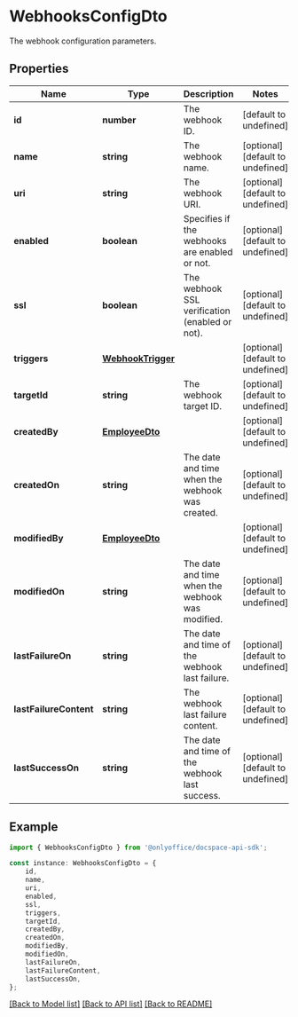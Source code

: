 # WebhooksConfigDto

The webhook configuration parameters.

## Properties

Name | Type | Description | Notes
------------ | ------------- | ------------- | -------------
**id** | **number** | The webhook ID. | [default to undefined]
**name** | **string** | The webhook name. | [optional] [default to undefined]
**uri** | **string** | The webhook URI. | [optional] [default to undefined]
**enabled** | **boolean** | Specifies if the webhooks are enabled or not. | [optional] [default to undefined]
**ssl** | **boolean** | The webhook SSL verification (enabled or not). | [optional] [default to undefined]
**triggers** | [**WebhookTrigger**](WebhookTrigger.md) |  | [optional] [default to undefined]
**targetId** | **string** | The webhook target ID. | [optional] [default to undefined]
**createdBy** | [**EmployeeDto**](EmployeeDto.md) |  | [optional] [default to undefined]
**createdOn** | **string** | The date and time when the webhook was created. | [optional] [default to undefined]
**modifiedBy** | [**EmployeeDto**](EmployeeDto.md) |  | [optional] [default to undefined]
**modifiedOn** | **string** | The date and time when the webhook was modified. | [optional] [default to undefined]
**lastFailureOn** | **string** | The date and time of the webhook last failure. | [optional] [default to undefined]
**lastFailureContent** | **string** | The webhook last failure content. | [optional] [default to undefined]
**lastSuccessOn** | **string** | The date and time of the webhook last success. | [optional] [default to undefined]

## Example

```typescript
import { WebhooksConfigDto } from '@onlyoffice/docspace-api-sdk';

const instance: WebhooksConfigDto = {
    id,
    name,
    uri,
    enabled,
    ssl,
    triggers,
    targetId,
    createdBy,
    createdOn,
    modifiedBy,
    modifiedOn,
    lastFailureOn,
    lastFailureContent,
    lastSuccessOn,
};
```

[[Back to Model list]](../README.md#documentation-for-models) [[Back to API list]](../README.md#documentation-for-api-endpoints) [[Back to README]](../README.md)
